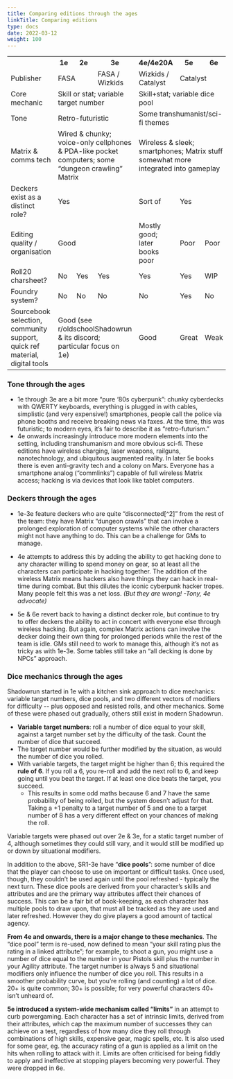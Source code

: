 ```yaml
---
title: Comparing editions through the ages
linkTitle: Comparing editions
type: docs
date: 2022-03-12
weight: 100
---
```




<!--_You might also like to see my [Shadowrun Through The Ages](https://docs.google.com/document/d/1CgYPNt4ZhMIZWSCKbmqyhgrtaNTgRUKdU2iwXH_lczU/edit#) side-by-side breakdown of specific game mechanics in each edition. It can give you a flavour of how each edition changed._ -->


<table>
  <tr>
   <th></th>
   <th>1e</th>
   <th>2e</th>
   <th>3e</th>
   <th>4e/4e20A</th>
   <th>5e</th>
   <th>6e</th>
  </tr>
  <tr>
   <td>Publisher</td>
   <td colspan="2">FASA</td>
   <td>FASA / Wizkids</td>
   <td>Wizkids / Catalyst</td>
   <td colspan="2">Catalyst</td>
  </tr>
  <tr>
   <td>Core mechanic</td>
   <td colspan="3">Skill or stat; variable target number</td>
   <td colspan="3" >Skill+stat; variable dice pool</td>
  </tr>
  <tr>
   <td>Tone</td>
   <td colspan="3">Retro-futuristic</td>
   <td colspan="3">Some transhumanist/sci-fi themes</td>
  </tr>
  <tr>
   <td>Matrix & comms tech</td>
   <td colspan="3">Wired & chunky; voice-only cellphones & PDA-like pocket computers; some “dungeon crawling” Matrix</td>
   <td colspan="3">Wireless & sleek; smartphones; Matrix stuff somewhat more integrated into gameplay</td>
  </tr>
  <tr>
   <td>Deckers exist as a distinct role?</td>
   <td colspan="3" >Yes</td>
   <td>Sort of</td>
   <td colspan="2" >Yes</td>
  </tr>
  <tr>
   <td>Editing quality / organisation</td>
   <td colspan="3" >Good</td>
   <td>Mostly good; later books poor</td>
   <td>Poor</td>
   <td>Poor</td>
  </tr>
  <tr>
   <td>Roll20 charsheet?</td>
   <td>No</td>
   <td>Yes</td>
   <td>Yes</td>
   <td>Yes</td>
   <td>Yes</td>
   <td>WIP</td>
  </tr>
  <tr>
   <td>Foundry system?</td>
   <td>No</td>
   <td>No</td>
   <td>No</td>
   <td>No</td>
   <td>Yes</td>
   <td>No</td>
  </tr><tr>
   <td>Sourcebook selection, community support, quick ref material, digital tools</td>
   <td colspan="3" >Good (see r/oldschoolShadowrun & its discord; particular focus on 1e)</td>
   <td>Good</td>
   <td>Great</td>
   <td>Weak</td>
  </tr>
</table>


### Tone through the ages



*   1e through 3e are a bit more “pure ‘80s cyberpunk”: chunky cyberdecks with QWERTY keyboards, everything is plugged in with cables, simplistic (and very expensive!) smartphones, people call the police via phone booths and receive breaking news via faxes. At the time, this was futuristic; to modern eyes, it’s fair to describe it as “retro-futurism.”
*   4e onwards increasingly introduce more modern elements into the setting, including transhumanism and more obvious sci-fi. These editions have wireless charging, laser weapons, railguns, nanotechnology, and ubiquitous augmented reality. In later 5e books there is even anti-gravity tech and a colony on Mars. Everyone has a smartphone analog (“commlinks”) capable of full wireless Matrix access; hacking is via devices that look like tablet computers.


### Deckers through the ages



*   1e-3e feature deckers who are quite “disconnected[^2]” from the rest of the team: they have Matrix “dungeon crawls” that can involve a prolonged exploration of computer systems while the other characters might not have anything to do. This can be a challenge for GMs to manage. 


*   4e attempts to address this by adding the ability to get hacking done to any character willing to spend money on gear, so at least all the characters can participate in hacking together. The addition of the wireless Matrix means hackers also have things they can hack in real-time during combat. But this dilutes the iconic cyberpunk hacker tropes. Many people felt this was a net loss. _(But they are wrong! -Tony, 4e advocate)_
*   5e & 6e revert back to having a distinct decker role, but continue to try to offer deckers the ability to act in concert with everyone else through wireless hacking. But again, complex Matrix actions can involve the decker doing their own thing for prolonged periods while the rest of the team is idle. GMs still need to work to manage this, although it’s not as tricky as with 1e-3e. Some tables still take an “all decking is done by NPCs” approach.


### Dice mechanics through the ages

Shadowrun started in 1e with a kitchen sink approach to dice mechanics: variable target numbers, dice pools, and two different vectors of modifiers for difficulty -- plus opposed and resisted rolls, and other mechanics. Some of these were phased out gradually, others still exist in modern Shadowrun.



*   **Variable** **target numbers**: roll a number of dice equal to your skill, against a target number set by the difficulty of the task. Count the number of dice that succeed. 
*   The target number would be further modified by the situation, as would the number of dice you rolled.
*   With variable targets, the target might be higher than 6; this required the **rule of 6**.  If you roll a 6, you re-roll and add the next roll to 6, and keep going until you beat the target. If at least one dice beats the target, you succeed. 
    *   This results in some odd maths because 6 and 7 have the same probability of being rolled, but the system doesn’t adjust for that. Taking a +1 penalty to a target number of 5 and one to a target number of 8 has a very different effect on your chances of making the roll. 

Variable targets were phased out over 2e & 3e, for a static target number of 4, although sometimes they could still vary, and it would still be modified up or down by situational modifiers.

In addition to the above, SR1-3e have “**dice pools**”: some number of dice that the player can choose to use on important or difficult tasks. Once used, though, they couldn’t be used again until the pool refreshed - typically the next turn. These dice pools are derived from your character’s skills and attributes and are the primary way attributes affect their chances of success. This can be a fair bit of book-keeping, as each character has multiple pools to draw upon, that must all be tracked as they are used and later refreshed. However they do give players a good amount of tactical agency.

**From 4e and onwards, there is a major change to these mechanics**. The “dice pool” term is re-used, now defined to mean “your skill rating plus the rating in a linked attribute”; for example, to shoot a gun, you might use a number of dice equal to the number in your Pistols skill plus the number in your Agility attribute. The target number is always 5 and situational modifiers only influence the number of dice you roll. This results in a smoother probability curve, but you’re rolling (and counting) a lot of dice. 20+ is quite common; 30+ is possible; for very powerful characters 40+ isn’t unheard of. 

**5e introduced a system-wide mechanism called “limits”** in an attempt to curb powergaming. Each character has a set of intrinsic limits, derived from their attributes, which cap the maximum number of successes they can achieve on a test, regardless of how many dice they roll through combinations of high skills, expensive gear, magic spells, etc. It is also used for some gear, eg. the accuracy rating of a gun is applied as a limit on the hits when rolling to attack with it. Limits are often criticised for being fiddly to apply and ineffective at stopping players becoming very powerful. They were dropped in 6e. 
